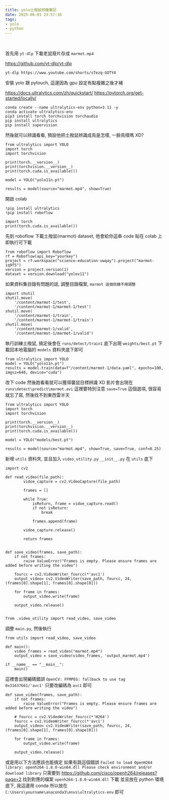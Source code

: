 ```yaml
---
title: yolo土撥鼠辨識筆記
date: 2025-06-01 23:57:16
tags:
- yolo
- python
---
```

&nbsp;
<!-- more -->

首先用 `yt-dlp` 下載老鼠廢片存成 `marmot.mp4`

https://github.com/yt-dlp/yt-dlp
```
yt-dlp https://www.youtube.com/shorts/sTezq-GOTY4
```

安裝 yolo 跟 pytouch, 這邊因為 gpu 設定有點複雜之後才補

https://docs.ultralytics.com/zh/quickstart/
https://pytorch.org/get-started/locally/

```
conda create --name ultralytics-env python=3.11 -y
conda activate ultralytics-env
pip3 install torch torchvision torchaudio
pip install ultralytics
pip install supervision
```

然後就可以辨識看看, 預設他把土撥鼠辨識成鳥是怎樣, 一臉鳥樣嗎 XD?
```
from ultralytics import YOLO
import torch
import torchvision

print(torch.__version__)
print(torchvision.__version__)
print(torch.cuda.is_available())

model = YOLO("yolo11n.pt")

results = model(source="marmot.mp4", show=True)
```

開啟 colab
```
!pip install ultralytics
!pip install roboflow
```

```
import torch
print(torch.cuda.is_available())
```

先到 roboflow 下載土撥鼠(marmot) dataset, 他會給你這串 code 貼在 colab 上即執行可下載
```
from roboflow import Roboflow
rf = Roboflow(api_key="yourkey")
project = rf.workspace("science-education-uwqay").project("marmot-iq9f5")
version = project.version(1)
dataset = version.download("yolov11")
```

如果資料集目錄有問題的話, 調整目錄檔案, `marmot 這個目錄不用調整`
```
import shutil
shutil.move(
    '/content/marmot-1/test',
    '/content/marmot-1/marmot-1/test')
shutil.move(
    '/content/marmot-1/train',
    '/content/marmot-1/marmot-1/train')
shutil.move(
    '/content/marmot-1/valid',
    '/content/marmot-1/marmot-1/valid')
```

執行訓練土撥鼠, 搞定後會在 `runs/detect/train1` 底下出現 `weights/best.pt` 下載回本地電腦的 `models` 資料夾底下即可
```
from ultralytics import YOLO
model = YOLO("yolo11n.pt")
results = model.train(data=f"/content/marmot-1/data.yaml", epochs=100, imgsz=640, device="cuda")
```

改下 code 然後跑看看就可以獲得襲鼠目標辨識 XD
影片會出現在 `runs\detect\predict\marmot.avi`
這裡要特別注意 `save=True` 這個選項, 很容易就忘了寫, 然後找不到東西雷半天

```
from ultralytics import YOLO
import torch
import torchvision

print(torch.__version__)
print(torchvision.__version__)
print(torch.cuda.is_available())

model = YOLO("models/best.pt")

results = model(source="marmot.mp4", show=True, save=True, conf=0.25)
```

新增 `utils` 資料夾, 並且加入 `video_utility.py` `__init__.py` 在 `utils` 底下
```
import cv2

def read_video(file_path):
        vidoe_capture = cv2.VideoCapture(file_path)

        frames = []

        while True:
            isReturn, frame = vidoe_capture.read()
            if not isReturn:
                break

            frames.append(frame)

        vidoe_capture.release()

        return frames

        
def save_video(frames, save_path):
    if not frames:
        raise ValueError("Frames is empty. Please ensure frames are added before writing the video")
    
	fourcc = cv2.VideoWriter_fourcc(*'avc1')
    output_video= cv2.VideoWriter(save_path, fourcc, 24, (frames[0].shape[1], frames[0].shape[0]))

    for frame in frames:
        output_video.write(frame)

    output_video.release()


```

```
from .video_utility import read_video, save_video
```

調整 `main.py`, 然後執行

```
from utils import read_video, save_video

def main():
    video_frames = read_video("marmot.mp4")
    output_video = save_video(video_frames, 'output_marmot.mp4')

if __name__ == "__main__":
    main()
```

這裡會出現編碼錯誤 `OpenCV: FFMPEG: fallback to use tag 0x31637661/'avc1'` 只要改編碼為 `avc1` 即可

```
def save_video(frames, save_path):
    if not frames:
        raise ValueError("Frames is empty. Please ensure frames are added before writing the video")
    
    # fourcc = cv2.VideoWriter_fourcc(*'H264')
	fourcc = cv2.VideoWriter_fourcc(*'avc1')
    output_video= cv2.VideoWriter(save_path, fourcc, 24, (frames[0].shape[1], frames[0].shape[0]))

    for frame in frames:
        output_video.write(frame)

    output_video.release()
```

或是用以下方法應該也能搞定
如果有跳這個錯誤 `Failed to load OpenH264 library: openh264-1.8.0-win64.dll Please check environment and/or download library`
只需要到 https://github.com/cisco/openh264/releases?page=2 找到對應的檔案 `openh264-1.8.0-win64.dll` 下載
並且放在 python 環境底下, 我這邊用 conda 所以放在 `C:\Users\yourname\anaconda3\envs\ultralytics-env` 即可
